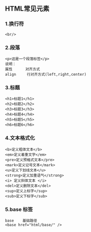 ## HTML常见元素
### 1.换行符
```
<br/>
```
### 2.段落
```
<p>这是一个段落标签</p>
说明：
属性      对齐方式
align     行对齐方式(left,right,center)
```
### 3.标题
```
<h1>标题1</h1>
<h2>标题2</h2>
<h3>标题3</h3>
<h4>标题4</h4>
<h5>标题5</h5>
<h6>标题6</h6>
```
### 4.文本格式化
```
<b>定义粗体文本</b>
<em>定义着重文字</em>
<pre>定义预格式文本</pre>
<mark>定义记号文本</mark>
<u>定义下划线文本</u>
<strong>定义加重语气</strong>
<i> 定义斜体文本 </i>
<del>定义删除文本</del>
<sup>定义上标字</sup>
<sub>定义下标字</sub>
```

### 5.base 标签
```
base    基础路径
<base href="html/base/" />
```










